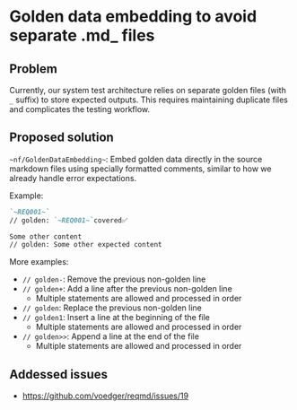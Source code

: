 # Golden data embedding to avoid separate .md_ files

## Problem

Currently, our system test architecture relies on separate golden files (with `_` suffix) to store expected outputs. This requires maintaining duplicate files and complicates the testing workflow.

## Proposed solution

`~nf/GoldenDataEmbedding~`: Embed golden data directly in the source markdown files using specially formatted comments, similar to how we already handle error expectations.

Example:
```markdown
`~REQ001~`
// golden: `~REQ001~`covered✅

Some other content
// golden: Some other expected content
```

More examples:

- `// golden-`: Remove the previous non-golden line
- `// golden+`: Add a line after the previous non-golden line
  - Multiple statements are allowed and processed in order
- `// golden`: Replace the previous non-golden line
- `// golden1`: Insert a line at the beginning of the file
  - Multiple statements are allowed and processed in order
- `// golden>>`: Append a line at the end of the file
  - Multiple statements are allowed and processed in order

## Addessed issues

- https://github.com/voedger/reqmd/issues/19
